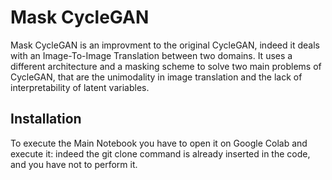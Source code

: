 # Mask CycleGAN

Mask CycleGAN is an improvment to the original CycleGAN, indeed it deals with an Image-To-Image Translation between two domains.
It uses a different architecture and a masking scheme to solve two main problems of CycleGAN, that are the unimodality in image translation and the lack of interpretability of latent variables.

## Installation

To execute the Main Notebook you have to open it on Google Colab and execute it: indeed the git clone command is already inserted in the code, and you have not to perform it.
